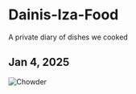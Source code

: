 # Dainis-Iza-Food
A private diary of dishes we cooked

## Jan 4, 2025

![Chowder](images/chowder.jpg)
